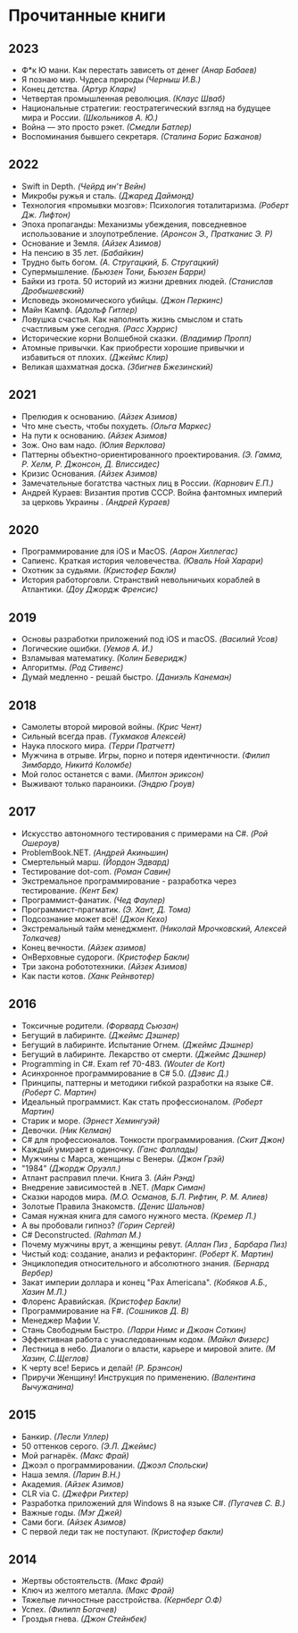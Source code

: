 # Прочитанные книги

## 2023
- Ф*к Ю мани. Как перестать зависеть от денег *(Анар Бабаев)*
- Я познаю мир. Чудеса природы *(Черныш И.В.)*
- Конец детства. *(Артур Кларк)*
- Четвертая промышленная революция. *(Клаус Шваб)*
- Национальные стратегии: геостратегический взгляд на будущее мира и России. *(Школьников А. Ю.)*
- Война — это просто рэкет. *(Смедли Батлер)*
- Воспоминания бывшего секретаря. *(Сталина Борис Бажанов)*


## 2022
- Swift in Depth. *(Чейрд ин’т Вейн)*
- Микробы ружья и сталь. *(Джаред Даймонд)*
- Технология «промывки мозгов»: Психология тоталитаризма. *(Роберт Дж. Лифтон)*
- Эпоха пропаганды: Механизмы убеждения, повседневное использование и злоупотребление. *(Аронсон Э., Пратканис Э. Р)*
- Основание и Земля. *(Айзек Азимов)*
- На пенсию в 35 лет. *(Бабайкин)*
- Трудно быть богом. *(А. Стругацкий, Б. Стругацкий)*
- Супермышление. *(Бьюзен Тони, Бьюзен Барри)*
- Байки из грота. 50 историй из жизни древних людей. *(Станислав Дробышевский)*
- Исповедь экономического убийцы. *(Джон Перкинс)*
- Майн Кампф. *(Адольф Гитлер)*
- Ловушка счастья. Как наполнить жизнь смыслом и стать счастливым уже сегодня. *(Расс Хэррис)*
- Исторические корни Волшебной сказки. *(Владимир Пропп)*
- Атомные привычки. Как приобрести хорошие привычки и избавиться от плохих. *(Джеймс Клир)*
- Великая шахматная доска. *(Збигнев Бжезинский)*

## 2021
- Прелюдия к основанию. *(Айзек Азимов)*
- Что мне съесть, чтобы похудеть. *(Ольга Маркес)*
- На пути к основанию. *(Айзек Азимов)*
- Зож. Оно вам надо. *(Юлия Верклова)*
- Паттерны объектно-ориентированного проектирования. *(Э. Гамма, Р. Хелм, Р. Джонсон, Д. Влиссидес)*
- Кризис Основания. *(Айзек Азимов)*
- Замечательные богатства частных лиц в России. *(Карнович Е.П.)*
- Андрей Кураев: Византия против СССР. Война фантомных империй за церковь Украины . *(Андрей Кураев)*

## 2020
- Программирование для iOS и MacOS. *(Аарон Хиллегас)*
- Сапиенс. Краткая история человечества. *(Юваль Ной Харари)*
- Охотник за судьями. *(Кристофер Бакли)*
- История работорговли. Странствий невольничьих кораблей в Атлантики. *(Доу Джордж Френсис)*

## 2019
- Основы разработки приложений под iOS и macOS. *(Василий Усов)*
- Логические ошибки. *(Уемов А. И.)*
- Взламывая математику. *(Колин Беверидж)*
- Алгоритмы. *(Род Стивенс)*
- Думай медленно - решай быстро. *(Даниэль Канеман)*

## 2018
- Самолеты второй мировой войны. *(Крис Чент)*
- Сильный всегда прав. *(Тукмаков Алексей)*
- Наука плоского мира. *(Терри Пратчетт)*
- Мужчина в отрыве. Игры, порно и потеря идентичности. *(Филип Зимбардо, Никитá Коломбе)*
- Мой голос останется с вами. *(Милтон эриксон)*
- Выживают только параноики. *(Эндрю Гроув)*

## 2017
- Искусство автономного тестирования с примерами на C#. *(Рой Ошероув)*
- ProblemBook.NET. *(Андрей Акиньшин)*
- Смертельный марш. *(Йордон Эдвард)*
- Тестирование dot-com. *(Роман Савин)*
- Экстремальное программирование - разработка через тестирование. *(Кент Бек)*
- Программист-фанатик. *(Чед Фаулер)*
- Программист-прагматик. *(Э. Хант, Д. Тома)*
- Подсознание может всё! *(Джон Кехо)*
- Экстремальный тайм менеджмент. *(Николай Мрочковский, Алексей Толкачев)*
- Конец вечности. *(Айзек азимов)*
- ОнВерховные судороги. *(Кристофер Бакли)*
- Три закона робототехники. *(Айзек Азимов)*
- Как пасти котов. *(Ханк Рейнвотер)*

## 2016
- Токсичные родители. *(Форвард Сьюзан)*
- Бегущий в лабиринте. *(Джеймс Дэшнер)*
- Бегущий в лабиринте. Испытание Огнем. *(Джеймс Дэшнер)*
- Бегущий в лабиринте. Лекарство от смерти. *(Джеймс Дэшнер)*
- Programming in C#. Exam ref 70-483. *(Wouter de Kort)*
- Асинхронное программирование в C# 5.0. *(Дэвис Д.)*
- Принципы, паттерны и методики гибкой разработки на языке C#. *(Роберт С. Мартин)*
- Идеальный программист. Как стать профессионалом. *(Роберт Мартин)*
- Старик и море. *(Эрнест Хемингуэй)*
- Девочки. *(Ник Келман)*
- C# для профессионалов. Тонкости программирования. *(Скит Джон)*
- Каждый умирает в одиночку. *(Ганс Фаллады)*
- Мужчины с Марса, женщины с Венеры. *(Джон Грэй)*
- "1984" *(Джордж Оруэлл.)*
- Атлант расправил плечи. Книга 3. *(Айн Рэнд)*
- Внедрение зависимостей в .NET. *(Марк Симан)*
- Сказки народов мира. *(М.О. Османов, Б.Л. Рифтин, Р. М. Алиев)*
- Золотые Правила Знакомств. *(Денис Шальнов)*
- Самая нужная книга для самого нужного места. *(Кремер Л.)*
- А вы пробовали гипноз? *(Горин Сергей)*
- C# Deconstructed. *(Rahman M.)*
- Почему мужчины врут, а женщины ревут. *(Аллан Пиз , Барбара Пиз)*
- Чистый код: создание, анализ и рефакторинг. *(Роберт К. Мартин)*
- Энциклопедия относительного и абсолютного знания. *(Бернард Вербер)*
- Закат империи доллара и конец "Pax Americana". *(Кобяков А.Б., Хазин М.Л.)*
- Флоренс Аравийская. *(Кристофер Бакли)*
- Программирование на F#. *(Сошников Д. В)*
- Менеджер Мафии V.
- Стань Свободным Быстро. *(Ларри Нимс и Джоан Соткин)*
- Эффективная работа с унаследованным кодом. *(Майкл Физерс)*
- Лестница в небо. Диалоги о власти, карьере и мировой элите. *(М Хазин, С.Щеглов)*
- К черту все! Берись и делай! *(Р. Брэнсон)*
- Приручи Женщину! Инструкция по применению. *(Валентина Вычужанина)*

## 2015
- Банкир. *(Лесли Уллер)*
- 50 оттенков серого. *(Э.Л. Джеймс)*
- Мой рагнарёк. *(Макс Фрай)*
- Джоэл о программировании. *(Джоэл Спольски)*
- Наша земля. *(Ларин В.Н.)*
- Академия. *(Айзек Азимов)*
- CLR via C. *(Джефри Рихтер)*
- Разработка приложений для Windows 8 на языке C#. *(Пугачев С. В.)*
- Важные годы. *(Мэг Джей)*
- Сами боги. *(Айзек Азимов)*
- С первой леди так не поступают. *(Кристофер бакли)*

## 2014
- Жертвы обстоятельств. *(Макс Фрай)*
- Ключ из желтого металла. *(Макс Фрай)*
- Тяжелые личностные расстройства. *(Кернберг О.Ф)*
- Успех. *(Филипп Богачев)*
- Гроздья гнева. *(Джон Стейнбек)*
